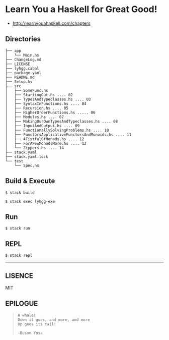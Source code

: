 # Learn You a Haskell for Great Good!
- http://learnyouahaskell.com/chapters

## Directories
```
├── app
│   └── Main.hs
├── ChangeLog.md
├── LICENSE
├── lyhgg.cabal
├── package.yaml
├── README.md
├── Setup.hs
├── src
│   ├── SomeFunc.hs
│   ├── StartingOut.hs .... 02
│   ├── TypesAndTypeclasses.hs .... 03
│   ├── SyntaxInFunctions.hs .... 04
│   ├── Recursion.hs .... 05
│   ├── HigherOrderFunctions.hs ..... 06
│   ├── Modules.hs .... 07
│   ├── MakingOurOwnTypesAndTypeclasses.hs .... 08
│   ├── InputAndOutput.hs .... 09
│   ├── FunctionallySolvingProblems.hs .... 10
│   ├── FunctorsApplicativeFunctorsAndMonoids.hs .... 11
│   ├── AFistfulOfMonads.hs .... 12
│   ├── ForAFewMonadsMore.hs .... 13
│   └── Zippers.hs .... 14
├── stack.yaml
├── stack.yaml.lock
└── test
    └── Spec.hs
```

## Build & Execute
```console
$ stack build

$ stack exec lyhgg-exe
```

## Run
```console
$ stack run
```

## REPL
```console
$ stack repl
```

---

## LISENCE
MIT

## EPILOGUE
>     A whale!
>     Down it goes, and more, and more
>     Up goes its tail!
>
>     -Buson Yosa
